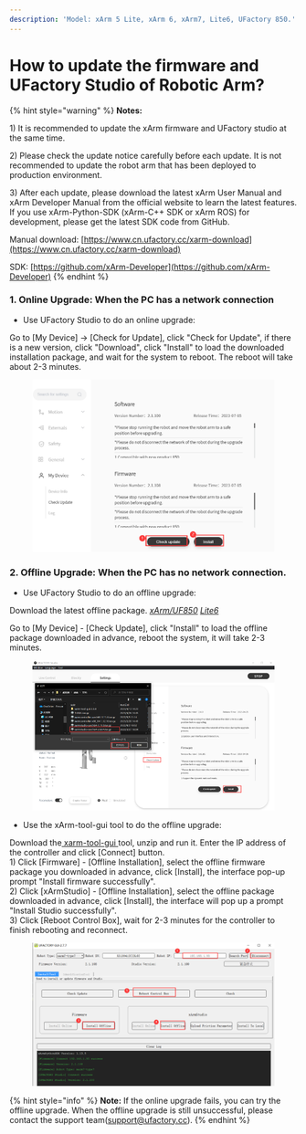 ```yaml
---
description: 'Model: xArm 5 Lite, xArm 6, xArm7, Lite6, UFactory 850.'
---
```


# How to update the firmware and UFactory Studio of Robotic Arm?

{% hint style="warning" %}
**Notes:**

1\) It is recommended to update the xArm firmware and UFactory studio at the same time.

2\) Please check the update notice carefully before each update. It is not recommended to update the robot arm that has been deployed to production environment.

3\) After each update, please download the latest xArm User Manual and xArm Developer Manual from the official website to learn the latest features. If you use xArm-Python-SDK (xArm-C++ SDK or xArm ROS) for development, please get the latest SDK code from GitHub.

Manual download: [https://www.cn.ufactory.cc/xarm-download](https://www.cn.ufactory.cc/xarm-download)

SDK: [https://github.com/xArm-Developer](https://github.com/xArm-Developer)
{% endhint %}

### 1. Online Upgrade: When the PC has a network connection

* Use UFactory Studio to do an online upgrade:

Go to \[My Device] → \[Check for Update], click "Check for Update", if there is a new version, click "Download", click "Install" to load the downloaded installation package, and wait for the system to reboot. The reboot will take about 2-3 minutes.

<figure><img src="../.gitbook/assets/image (24).png" alt=""><figcaption></figcaption></figure>

### 2. Offline Upgrade: When the PC has no network connection.

* Use UFactory Studio to do an offline upgrade:

Download the latest offline package.  [_xArm/UF850_](https://drive.google.com/drive/folders/11T6ixZy28ePsIlJ4r5RBgRK8HmmpPs7v?usp=drive\_link)   [_Lite6_](https://drive.google.com/drive/folders/1rLXSXA2BPXONl5iOBUJkanyLqhad6u8N?usp=drive\_link)

Go to \[My Device] - \[Check Update], click "Install" to load the offline package downloaded in advance, reboot the system, it will take 2-3 minutes.

<figure><img src="../.gitbook/assets/image (25).png" alt=""><figcaption></figcaption></figure>

* Use the xArm-tool-gui tool to do the offline upgrade:

Download the[ xarm-tool-gui ](https://drive.google.com/drive/folders/1WOcMMRXo0XACg48d3BR2Ki-kUKioCyGm?usp=drive\_link)tool, unzip and run it. Enter the IP address of the controller and click \[Connect] button.\
1\) Click \[Firmware] - \[Offline Installation], select the offline firmware package you downloaded in advance, click \[Install], the interface pop-up prompt "Install firmware successfully".\
2\) Click \[xArmStudio] - \[Offline Installation], select the offline package downloaded in advance, click \[Install], the interface will pop up a prompt "Install Studio successfully".\
3\) Click \[Reboot Control Box], wait for 2-3 minutes for the controller to finish rebooting and reconnect.

<figure><img src="../.gitbook/assets/image (26).png" alt=""><figcaption></figcaption></figure>

{% hint style="info" %}
**Note:** If the online upgrade fails, you can try the offline upgrade. When the offline upgrade is still unsuccessful, please contact the support team(support@ufactory.cc).
{% endhint %}

